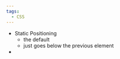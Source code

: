 ```yaml
---
tags:
  - CSS
---
```

- Static Positioning
	- the default
	- just goes below the previous element
- 
